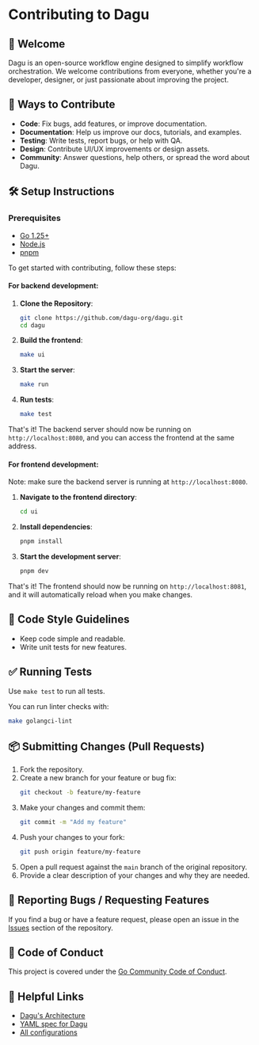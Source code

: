 # Contributing to Dagu

## 🙌 Welcome

Dagu is an open-source workflow engine designed to simplify workflow orchestration. We welcome contributions from everyone, whether you're a developer, designer, or just passionate about improving the project.

## 🧩 Ways to Contribute

- **Code**: Fix bugs, add features, or improve documentation.
- **Documentation**: Help us improve our docs, tutorials, and examples.
- **Testing**: Write tests, report bugs, or help with QA.
- **Design**: Contribute UI/UX improvements or design assets.
- **Community**: Answer questions, help others, or spread the word about Dagu.

## 🛠️ Setup Instructions

### Prerequisites
- [Go 1.25+](https://go.dev/doc/install)
- [Node.js](https://nodejs.org/en/download/)
- [pnpm](https://pnpm.io/installation)

To get started with contributing, follow these steps:

#### For backend development:

1. **Clone the Repository**:
   ```bash
   git clone https://github.com/dagu-org/dagu.git
   cd dagu
   ```

2. **Build the frontend**:
   ```bash
   make ui
   ```

3. **Start the server**:
   ```bash
   make run
   ```

4. **Run tests**:
   ```bash
   make test
   ```

That's it! The backend server should now be running on `http://localhost:8080`, and you can access the frontend at the same address.

#### For frontend development:

Note: make sure the backend server is running at `http://localhost:8080`.

1. **Navigate to the frontend directory**:
   ```bash
   cd ui
   ```
2. **Install dependencies**:
   ```bash
   pnpm install
   ```
3. **Start the development server**:
   ```bash
   pnpm dev
   ```

That's it! The frontend should now be running on `http://localhost:8081`, and it will automatically reload when you make changes.

## 🎯 Code Style Guidelines

- Keep code simple and readable.
- Write unit tests for new features.

## ✅ Running Tests

Use `make test` to run all tests.

You can run linter checks with:
```bash
make golangci-lint
```

## 📦 Submitting Changes (Pull Requests)

1. Fork the repository.
2. Create a new branch for your feature or bug fix:
   ```bash
   git checkout -b feature/my-feature
   ```
3. Make your changes and commit them:
   ```bash
   git commit -m "Add my feature"
   ```
4. Push your changes to your fork:
   ```bash
   git push origin feature/my-feature
   ```
5. Open a pull request against the `main` branch of the original repository.
6. Provide a clear description of your changes and why they are needed.

## 🐞 Reporting Bugs / Requesting Features

If you find a bug or have a feature request, please open an issue in the [Issues](https://github.com/dagu-org/dagu/issues) section of the repository.

## 🤝 Code of Conduct

This project is covered under the [Go Community Code of Conduct](https://golang.org/conduct).

## 🔗 Helpful Links

- [Dagu's Architecture](https://docs.dagu.cloud/overview/architecture)
- [YAML spec for Dagu](https://docs.dagu.cloud/reference/yaml)
- [All configurations](https://docs.dagu.cloud/configurations/reference#configuration-file)
